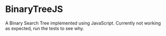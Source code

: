 BinaryTreeJS
============

A Binary Search Tree implemented using JavaScript.  Currently not working as expected, run the tests to see why.
